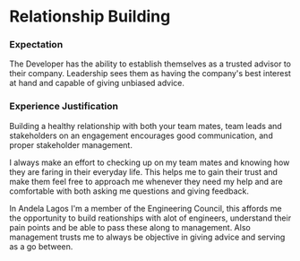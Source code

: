 # Relationship Building

### Expectation
The Developer has the ability to establish themselves as a trusted advisor to their company. Leadership sees them as having the company's best interest at hand and capable of giving unbiased advice.

### Experience Justification
Building a healthy relationship with both your team mates, team leads and stakeholders on an engagement encourages good communication, and proper stakeholder management.

I always make an effort to checking up on my team mates and knowing how they are faring in their everyday life. This helps me to gain their trust and make them feel free to approach me whenever they need my help and are comfortable with both asking me questions and giving feedback.

In Andela Lagos I'm a member of the Engineering Council, this affords me the opportunity to build reationships with alot of engineers, understand their pain points and be able to pass these along to management. Also management trusts me to always be objective in giving advice and serving as a go between.